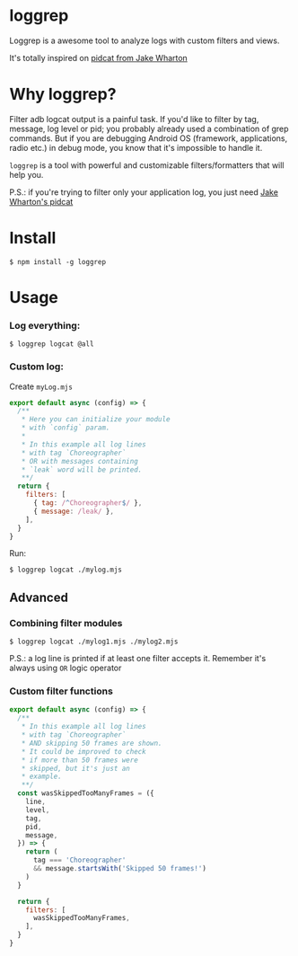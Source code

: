 # loggrep
Loggrep is a awesome tool to analyze logs with custom filters and views.

It's totally inspired on [pidcat from Jake Wharton](https://github.com/JakeWharton/pidcat)

# Why loggrep?

Filter adb logcat output is a painful task.
If you'd like to filter by tag, message, log level or pid; you probably already used a combination of grep commands.
But if you are debugging Android OS (framework, applications, radio etc.) in debug mode, you know that it's impossible to handle it.

`loggrep` is a tool with powerful and customizable filters/formatters that will help you.


P.S.: if you're trying to filter only your application log, you just need [Jake Wharton's pidcat](https://github.com/JakeWharton/pidcat)

# Install

```shell
$ npm install -g loggrep
```

# Usage

### Log everything:
```shell
$ loggrep logcat @all
```

### Custom log:

Create `myLog.mjs`
```js
export default async (config) => {
  /**
   * Here you can initialize your module
   * with `config` param.
   * 
   * In this example all log lines
   * with tag `Choreographer`
   * OR with messages containing
   * `leak` word will be printed.
   **/
  return {
    filters: [
      { tag: /^Choreographer$/ },
      { message: /leak/ },
    ],
  }
}
```
Run:
```shell
$ loggrep logcat ./mylog.mjs
```

## Advanced

### Combining filter modules

```shell
$ loggrep logcat ./mylog1.mjs ./mylog2.mjs
```

P.S.: a log line is printed if at least one filter accepts it. Remember it's always using `OR` logic operator

### Custom filter functions

```js
export default async (config) => {
  /**
   * In this example all log lines
   * with tag `Choreographer`
   * AND skipping 50 frames are shown.
   * It could be improved to check
   * if more than 50 frames were
   * skipped, but it's just an
   * example.
   **/
  const wasSkippedTooManyFrames = ({
    line,
    level,
    tag,
    pid,
    message,
  }) => {
    return (
      tag === 'Choreographer'
      && message.startsWith('Skipped 50 frames!')
    )
  }

  return {
    filters: [
      wasSkippedTooManyFrames,
    ],
  }
}
```